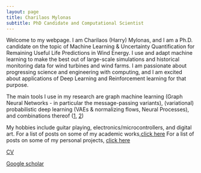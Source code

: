 ```yaml
---
layout: page
title: Charilaos Mylonas
subtitle: PhD Candidate and Computational Scientist
---
```



Welcome to my webpage. I am Charilaos (Harry) Mylonas, and I am a Ph.D. candidate on the topic of Machine Learning & Uncertainty Quantification for Remaining Useful Life Predictions in Wind Energy. I use and adapt machine learning to make the best out of large-scale simulations and historical monitoring data for wind turbines and wind farms.
I am passionate about progressing science and engineering with computing, and I am excited about applications of Deep Learning and Reinforcement learning for that purpose.

The main tools I use in my research are graph machine learning (Graph Neural Networks - in particular the message-passing variants), (variational) probabilistic deep learning (VAEs & normalizing flows, Neural Processes), and combinations thereof ([1](https://arxiv.org/abs/2106.16049), [2](https://arxiv.org/abs/2012.06791))

My hobbies include guitar playing, electronics/microcontrollers, and digital art.
For a list of posts on some of my academic works,[click here](https://mylonasc.github.io/tags/#PhD)
For a list of posts on some of my personal projects, [click here](https://mylonasc.github.io/tags/#personal)

[CV](/cv/MylonasCharilaos_June21.pdf) 

[Google scholar](https://scholar.google.com/citations?user=W7giwJEAAAAJ&hl=en)

